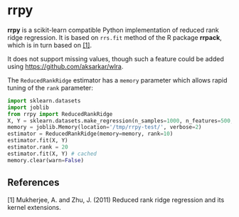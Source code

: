 # rrpy

**rrpy** is a scikit-learn compatible Python implementation of reduced rank ridge regression.
It is based on `rrs.fit` method of the R package **rrpack**, which is in turn based on [[1]](#1).

It does not support missing values, though such a feature could be added using https://github.com/aksarkar/wlra.

The `ReducedRankRidge` estimator has a `memory` parameter which allows rapid tuning of the `rank` parameter:
```python
import sklearn.datasets
import joblib
from rrpy import ReducedRankRidge
X, Y = sklearn.datasets.make_regression(n_samples=1000, n_features=500, n_targets=50, random_state=1, n_informative=25)
memory = joblib.Memory(location='/tmp/rrpy-test/', verbose=2)
estimator = ReducedRankRidge(memory=memory, rank=10)
estimator.fit(X, Y)
estimator.rank = 20
estimator.fit(X, Y) # cached
memory.clear(warn=False)
```

## References
<a id="1">[1]</a> 
Mukherjee, A. and Zhu, J. (2011)
Reduced rank ridge regression and its kernel extensions.